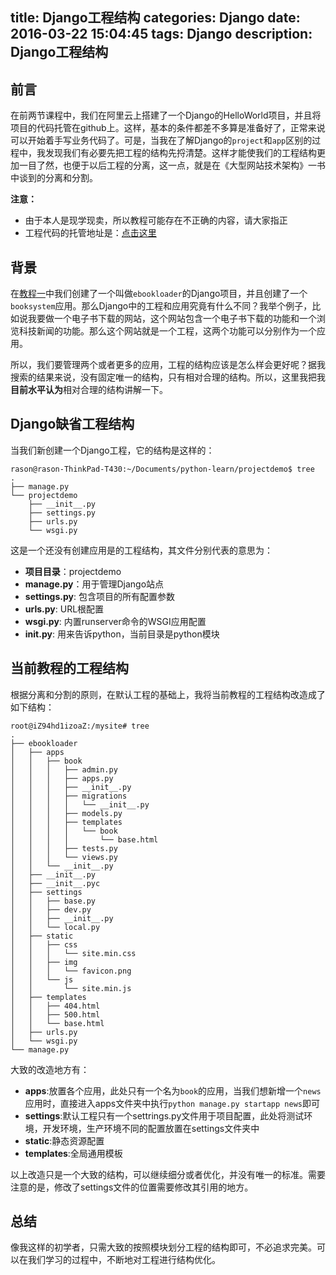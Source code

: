 title: Django工程结构
categories: Django
date: 2016-03-22 15:04:45
tags: Django
description: Django工程结构
---

## 前言

在前两节课程中，我们在阿里云上搭建了一个Django的HelloWorld项目，并且将项目的代码托管在github上。这样，基本的条件都差不多算是准备好了，正常来说可以开始着手写业务代码了。可是，当我在了解Django的`project`和`app`区别的过程中，我发现我们有必要先把工程的结构先捋清楚。这样才能使我们的工程结构更加一目了然，也便于以后工程的分离，这一点，就是在《大型网站技术架构》一书中谈到的分离和分割。

**注意：**

- 由于本人是现学现卖，所以教程可能存在不正确的内容，请大家指正
- 工程代码的托管地址是：[点击这里](https://github.com/rason/HelloPython.git)

## 背景

在[教程一](http://rason.me/2016/03/03/Deploy-django-on-aliyun/)中我们创建了一个叫做`ebookloader`的Django项目，并且创建了一个`booksystem`应用。那么Django中的工程和应用究竟有什么不同？我举个例子，比如说我要做一个电子书下载的网站，这个网站包含一个电子书下载的功能和一个浏览科技新闻的功能。那么这个网站就是一个工程，这两个功能可以分别作为一个应用。

所以，我们要管理两个或者更多的应用，工程的结构应该是怎么样会更好呢？据我搜索的结果来说，没有固定唯一的结构，只有相对合理的结构。所以，这里我把我**目前水平认为**相对合理的结构讲解一下。

<!-- more -->

## Django缺省工程结构

当我们新创建一个Django工程，它的结构是这样的：

```
rason@rason-ThinkPad-T430:~/Documents/python-learn/projectdemo$ tree
.
├── manage.py
└── projectdemo
    ├── __init__.py
    ├── settings.py
    ├── urls.py
    └── wsgi.py

```
这是一个还没有创建应用是的工程结构，其文件分别代表的意思为：

- **项目目录**：projectdemo
- **manage.py**：用于管理Django站点
- **settings.py**: 包含项目的所有配置参数
- **urls.py**: URL根配置
- **wsgi.py**: 内置runserver命令的WSGI应用配置
- **__init__.py**: 用来告诉python，当前目录是python模块

## 当前教程的工程结构

根据分离和分割的原则，在默认工程的基础上，我将当前教程的工程结构改造成了如下结构：

```
root@iZ94hd1izoaZ:/mysite# tree
.
├── ebookloader
│   ├── apps
│   │   ├── book
│   │   │   ├── admin.py
│   │   │   ├── apps.py
│   │   │   ├── __init__.py
│   │   │   ├── migrations
│   │   │   │   └── __init__.py
│   │   │   ├── models.py
│   │   │   ├── templates
│   │   │   │   └── book
│   │   │   │       └── base.html
│   │   │   ├── tests.py
│   │   │   └── views.py
│   │   └── __init__.py
│   ├── __init__.py
│   ├── __init__.pyc
│   ├── settings
│   │   ├── base.py
│   │   ├── dev.py
│   │   ├── __init__.py
│   │   └── local.py
│   ├── static
│   │   ├── css
│   │   │   └── site.min.css
│   │   ├── img
│   │   │   └── favicon.png
│   │   └── js
│   │       └── site.min.js
│   ├── templates
│   │   ├── 404.html
│   │   ├── 500.html
│   │   └── base.html
│   ├── urls.py
│   └── wsgi.py
└── manage.py

```

大致的改造地方有：

- **apps**:放置各个应用，此处只有一个名为`book`的应用，当我们想新增一个`news`应用时，直接进入apps文件夹中执行`python manage.py startapp news`即可
- **settings**:默认工程只有一个settrings.py文件用于项目配置，此处将测试环境，开发环境，生产环境不同的配置放置在settings文件夹中
- **static**:静态资源配置
- **templates**:全局通用模板

以上改造只是一个大致的结构，可以继续细分或者优化，并没有唯一的标准。需要注意的是，修改了settings文件的位置需要修改其引用的地方。

## 总结

像我这样的初学者，只需大致的按照模块划分工程的结构即可，不必追求完美。可以在我们学习的过程中，不断地对工程进行结构优化。
